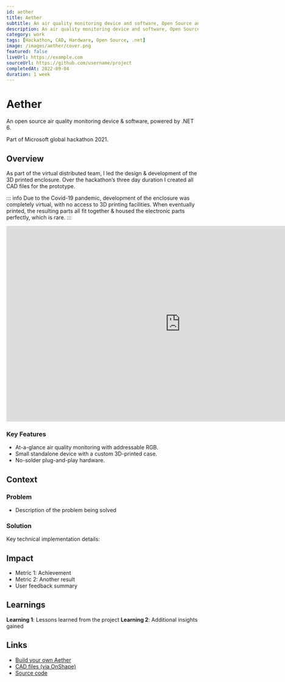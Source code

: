 ```yaml
---
id: aether
title: Aether
subtitle: An air quality monitoring device and software, Open Source and powered by .NET 6.
description: An air quality monitoring device and software, Open Source and powered by .NET 6.
category: work
tags: [Hackathon, CAD, Hardware, Open Source, .net]
image: /images/aether/cover.png
featured: false
liveUrl: https://example.com
sourceUrl: https://github.com/username/project
completedAt: 2022-09-04
duration: 1 week
---
```


# Aether

An open source air quality monitoring device & software, powered by .NET 6.

Part of Microsoft global hackathon 2021.

## Overview

As part of the virtual distributed team, I led the design & development of the 3D printed enclosure. Over the hackathon’s three day duration I created all CAD files for the prototype. 

::: info Due to the Covid-19 pandemic, development of the enclosure was completely virtual, with no access to 3D printing facilities. When eventually printed, the resulting parts all fit together & housed the electronic parts perfectly, which is rare. :::

<iframe width="913" height="514" src="https://www.youtube.com/embed/VsS-zbfhtrs" title="Aether Intro" frameborder="0" allow="accelerometer; autoplay; clipboard-write; encrypted-media; gyroscope; picture-in-picture; web-share" referrerpolicy="strict-origin-when-cross-origin" allowfullscreen></iframe>

### Key Features

- At-a-glance air quality monitoring with addressable RGB.
- Small standalone device with a custom 3D-printed case.
- No-solder plug-and-play hardware.

## Context

### Problem

- Description of the problem being solved

### Solution

Key technical implementation details:

## Impact

- Metric 1: Achievement
- Metric 2: Another result
- User feedback summary
  
## Learnings

**Learning 1**: Lessons learned from the project
**Learning 2**: Additional insights gained

## Links

- [Build your own Aether]([https://example.com](https://github.com/scalablecory/aether/blob/main/builds/Hackathon%202021.md))
- [CAD files (via OnShape)](https://cad.onshape.com/documents/4659a757dcc6ad48fc5dbdb2/w/e86154308ad2d7b9c5af7425/e/1a61edf1f11a637fd8a21e4d)
- [Source code]([https://github.com/username/project](https://github.com/scalablecory/aether))
